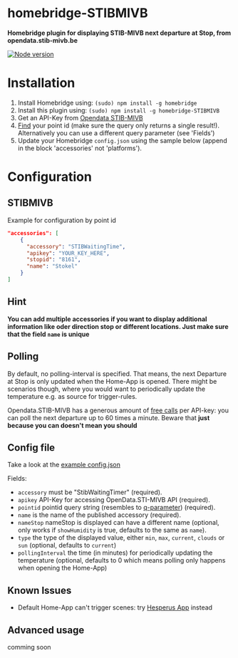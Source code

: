 # homebridge-STIBMIVB

**Homebridge plugin for displaying STIB-MIVB next departure at Stop,  from opendata.stib-mivb.be**

[![Node version](https://badge.fury.io/gh/swebdesign%2Fhomebridge-STIBMIVB.svg)](https://npmjs.org/package/homebridge-STIBMIVB)


# Installation

1. Install Homebridge using: `(sudo) npm install -g homebridge`
2. Install this plugin using: `(sudo) npm install -g homebridge-STIBMIVB`
3. Get an API-Key from <a href="http://opendata.stib-mivb.be">Opendata STIB-MIVB</a>
4. <a href="https://www.stib-mivb.be/irj/go/km/docs/resource/OpenData/be7b0f46-6608-44e6-9149-a40ab0cee0c7.pdf">Find</a> your point id  (make sure the query only returns a single result!). Alternatively you can use a different query parameter (see 'Fields')
5. Update your Homebridge `config.json` using the sample below (append in the block 'accessories' not 'platforms').

# Configuration

## STIBMIVB

Example for configuration by point id

```json
"accessories": [
    {
      "accessory": "STIBWaitingTime",
      "apikey": "YOUR_KEY_HERE",
      "stopid": "8161",
      "name": "Stokel"
    }
]
```

## Hint

**You can add multiple accessories if you want to display additional information like oder direction stop or different locations. Just make sure that the field `name` is unique**


## Polling

By default, no polling-interval is specified. That means, the next Departure at Stop is only updated when the Home-App is opened. 
There might be scenarios though, where you would want to periodically update the temperature e.g. as source for trigger-rules.

Opendata.STIB-MIVB has a generous amount of [free calls](https://opendata.stib-mivb.be/store/data) per API-key: you can poll the next departure up to 60 times a minute.
Beware that **just because you can doesn't mean you should**


## Config file


Take a look at the <a href="config.example.json">example config.json</a>


Fields:

* `accessory` must be "StibWaitingTimer" (required).
* `apikey` API-Key for accessing OpenData.STI-MIVB API (required).
* `pointid` pointid query string (resembles to <a href="https://www.stib-mivb.be/irj/go/km/docs/resource/OpenData/e5ccae47-7a5d-4768-9c97-5d7618a9ff8b.pdf">q-parameter</a>) (required).
* `name` is the name of the published accessory (required).
* `nameStop` nameStop is displayed  can have a different name (optional, only works if `showHumidity` is true, defaults to the same as `name`).
* `type` the type of the displayed value, either `min`, `max`, `current`, `clouds` or `sun` (optional, defaults to `current`)
* `pollingInterval` the time (in minutes) for periodically updating the temperature (optional, defaults to 0 which means polling only happens when opening the Home-App)

## Known Issues

* Default Home-App can't trigger scenes: try [Hesperus App](https://itunes.apple.com/de/app/hesperus/id969348892?mt=8) instead

## Advanced usage

comming soon

